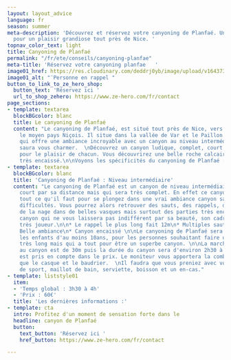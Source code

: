 ```yaml
---
layout: layout_advice
language: fr
season: summer
meta-description: 'Découvrez et réservez votre canyoning de Planfaé. Un canyon intermédiaire
  pour un plaisir grandiose tout près de Nice. '
topnav_color_text: light
title: Canyoning de Planfaé
permalink: "/fr/ete/conseils/canyoning-planfae"
meta-title: 'Réservez votre canyoning planfae   '
image01_href: https://res.cloudinary.com/deddrj0yb/image/upload/v1643730311/website/Canyoning%2006/IMG_6342_nrdlmr.jpg
image01_alt: "¨Personne en rappel "
button_to_link_to_ze_hero_shop:
  button_text: 'Réservez ici '
  url_to_shop_zehero: https://www.ze-hero.com/fr/contact
page_sections:
- template: textarea
  blockBGcolor: blanc
  title: Le canyoning de Planfaé
  content: "Le canyoning de Planfaé, est situé tout près de Nice, vers Coaraze, dans
    le moyen pays Niçois. Il situe dans la vallée de Var et le Paillon. Un canyon
    qui offre une ambiance incroyable avec un canyon au niveau intermédiaire et qui
    saura vous charmer.  \nDécouvrez un canyon ludique, complet, court mais condensé
    pour le plaisir de chacun. Vous découvrirez une belle roche calcaire pour un canyon
    très encaissé.\n\nVoyons les spécificités du canyoning de Planfaé :"
- template: textarea
  blockBGcolor: blanc
  title: 'Canyoning de Planfaé : Niveau intermédiaire'
  content: "Le canyoning de Planfaé est un canyon de niveau intermédiaire, qui reste
    court par sa distance mais qui sera très complet. En effet ce canyon vous proposera
    tout ce qu'il faut pour se plongez dans une vrai ambiance canyon sans grosses
    difficultés. Vous pourrez alors retrouver des sauts, des rappels, des toboggans,
    de la nage dans de belles vasques mais surtout des parties très encaissés. Un
    canyon qui ne vous laissera pas indifférent par sa beauté, son cadre et son parcours
    très joueur.\n\n* Le rappel le plus long fait 12m\n* Multiples sauts et Toboggans\n*
    Belle ambiance\n* Canyon encaissé \n\nLe canyoning de Planfaé sera idéal pour
    les enfants d'au moins 10ans, pour les personnes souhaitant faire un canyon pas
    très long mais qui a tout pour être un superbe canyon. \n\nLa marche pour accéder
    au canyon est de 30m puis la durée du canyon sera d'environ 2h30 à 3h.\n\nLe matériel
    est pris en compte dans le prix. Le moniteur vous apportera la combinaison ainsi
    que le casque et le baudrier.  \nIl faudra que vous preniez avec vous : chaussures
    de sport, maillot de bain, serviette, boisson et un en-cas."
- template: liststyle01
  item:
  - 'Temps global : 3h30 à 4h'
  - 'Prix : 60€'
  title: 'Les dernières informations :'
- template: cta
  intro: Profitez d'un moment de sensation forte dans le
  headline: canyon de Planfaé
  button:
    text_button: 'Réservez ici '
    href_button: https://www.ze-hero.com/fr/contact

---
```

